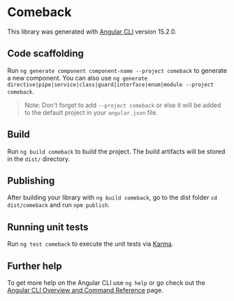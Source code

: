 # Comeback

This library was generated with [Angular CLI](https://github.com/angular/angular-cli) version 15.2.0.

## Code scaffolding

Run `ng generate component component-name --project comeback` to generate a new component. You can also use `ng generate directive|pipe|service|class|guard|interface|enum|module --project comeback`.
> Note: Don't forget to add `--project comeback` or else it will be added to the default project in your `angular.json` file. 

## Build

Run `ng build comeback` to build the project. The build artifacts will be stored in the `dist/` directory.

## Publishing

After building your library with `ng build comeback`, go to the dist folder `cd dist/comeback` and run `npm publish`.

## Running unit tests

Run `ng test comeback` to execute the unit tests via [Karma](https://karma-runner.github.io).

## Further help

To get more help on the Angular CLI use `ng help` or go check out the [Angular CLI Overview and Command Reference](https://angular.io/cli) page.
